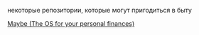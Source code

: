 некоторые репозитории, которые могут пригодиться в быту

[Maybe (The OS for your personal finances)](https://github.com/maybe-finance/maybe)